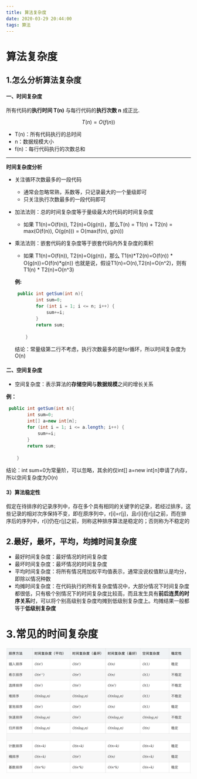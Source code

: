 ```yaml
---
title: 算法复杂度
date: 2020-03-29 20:44:00
tags: 算法
---
```




# 算法复杂度

## 1.怎么分析算法复杂度

#### 一、时间复杂度

所有代码的**执行时间 T(n)** 与每行代码的**执行次数 n** 成正比.


```math
T(n)=O(f(n))
```


- T(n)：所有代码执行的总时间
- n：数据规模大小
- f(n)：每行代码执行的次数总和

----

**时间复杂度分析**

- 关注循环次数最多的一段代码
  - 通常会忽略常熟，系数等，只记录最大的一个量级即可
  - 只关注执行次数最多的一段代码即可
  
- 加法法则：总的时间复杂度等于量级最大的代码的时间复杂度
  
  - 如果 T1(n)=O(f(n)), T2(n)=O(g(n))，那么T(n) = T1(n) + T2(n) = max(O(f(n)), O(g(n))) = O(max(f(n), g(n)))
  
- 乘法法则：嵌套代码的复杂度等于嵌套代码内外复杂度的乘积
  
  - 如果 T1(n)=O(f(n)), T2(n)=O(g(n))，那么 T1(n)*T2(n)=O(f(n)) * O(g(n))=O(f(n)*g(n)) 也就是说，假设T1(n)=O(n),T2(n)=O(n^2)，则有T1(n) * T2(n)=O(n^3)
  
  
  **例:**
  
  ```java
   public int getSum(int n){
          int sum=0;
          for (int i = 1; i <= n; i++) {
              sum+=i;
          }
          return sum;
          
      }
  ```
  
  结论：常量级第二行不考虑，执行次数最多的是for循环，所以时间复杂度为O(n)
  
#### 二、空间复杂度


- 空间复杂度：表示算法的**存储空间**与**数据规模**之间的增长关系

**例：**

```java
 public int getSum(int n){
        int sum=0;
        int[] a=new int[n];
        for (int i = 1; i <= a.length; i++) {
            sum+=i;
        }
        return sum;

    }
```

结论：int sum=0为常量阶，可以忽略，其余的仅int[] a=new int[n]申请了内存，所以空间复杂度为O(n)

#### 3）算法稳定性

假定在待排序的记录序列中，存在多个具有相同的关键字的记录，若经过排序，这些记录的相对次序保持不变，即在原序列中，r[i]=r[j]，且r[i]在r[j]之前，而在排序后的序列中，r[i]仍在r[j]之前，则称这种排序算法是稳定的；否则称为不稳定的

## 2.最好，最坏，平均，均摊时间复杂度

- 最好时间复杂度：最好情况的时间复杂度
- 最坏时间复杂度：最坏情况的时间复杂度
- 平均时间复杂度：将所有情况用加权平均值表示，通常没说权值默认是均分，即除以情况种数
- 均摊时间复杂度：在代码执行的所有复杂度情况中，大部分情况下时间复杂度都很低，只有极个别情况下的时间复杂度比较高，而且发生具有**前后连贯的时序关系**时，可以将个别高级别复杂度均摊到低级别复杂度上。均摊结果一般都等于**低级别复杂度**

# 3.常见的时间复杂度

![时间复杂度](算法复杂度/1.png)